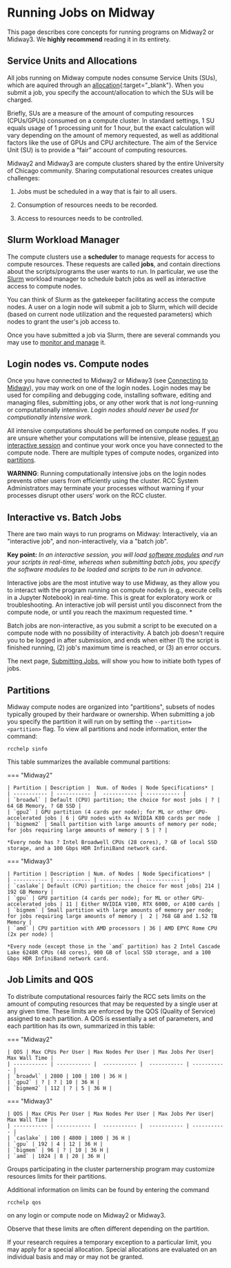# Running Jobs on Midway

This page describes core concepts for running programs on
Midway2 or Midway3. We **highly recommend** reading it in its entirety. 

## Service Units and Allocations  
All jobs running on Midway compute nodes consume
Service Units (SUs), which are aquired through an [allocation](https://rcc.uchicago.edu/accounts-allocations/request-allocation){:target="_blank"}. When you submit a job, you specify the account/allocation to which the SUs will be charged.

Briefly, SUs are a measure of the amount of computing resources (CPUs/GPUs) consumed on a compute cluster. In standard settings, 1 SU equals usage of 1 processing unit for 1 hour, but the exact calculation will vary depending on the amount of memory requested, as well as additional factors like the use of GPUs and CPU architecture. The aim of the Service Unit (SU) is to provide a “fair” account of computing resources. 

Midway2 and Midway3 are compute clusters shared by the entire University of Chicago community. Sharing computational resources creates unique challenges:

1. Jobs must be scheduled in a way that is fair to all users.

2. Consumption of resources needs to be recorded.

3. Access to resources needs to be controlled.

## Slurm Workload Manager

The compute clusters use a **scheduler** to manage requests for
access to compute resources. These requests are called **jobs**, and contain directions about the scripts/programs the user wants to run. In
particular, we use the [Slurm](http://slurm.schedmd.com) workload manager to schedule batch jobs as
well as interactive access to compute nodes.  

You can think of Slurm as the gatekeeper facilitating access the compute nodes. A user on a login node will submit a job to Slurm, which will decide (based on current node utilization and the requested parameters) which nodes to grant the user's job access to.  

Once you have submitted a job via Slurm, there are several commands you may use to [monitor and manage](midway_job_management.md) it.

## Login nodes vs. Compute nodes

Once you have connected to Midway2 or Midway3 (see [Connecting to Midway](midway_connecting.md)), you may work on one of the login nodes. Login nodes may be used for compiling and debugging code, installing software, editing and managing files, submitting jobs, or any other work that is *not* long-running or computationally intensive. *Login nodes should never be used for computionally intensive work.*

All intensive computations should be performed on compute nodes. If you are unsure whether your computations will be intensive, please [request an interactive session](midway_submitting_jobs.md#interactive-jobs) and continue your work once you have connected to the compute node. There are multiple types of compute nodes, organized into [partitions](#partitions).

**WARNING**: Running computationally intensive jobs on the login nodes prevents other users from efficiently using the cluster. RCC System Administrators may terminate your processes without warning if your processes disrupt other users’ work on the RCC cluster.  

## Interactive vs. Batch Jobs  
There are two main ways to run programs on Midway: Interactively, via an "interactive job", and non-interactively, via a "batch job".  

**Key point:** *In an interactive session, you will load [software modules](/midway23/software/midway_software_overview) and run your scripts in real-time, whereas when submitting batch jobs, you specify the software modules to be loaded and scripts to be run in advance.*

Interactive jobs are the most intutive way to use Midway, as they allow you to interact with the program running on compute node/s (e.g., execute cells in a Jupyter Notebook) in real-time. This is great for exploratory work or troubleshooting. An interactive job will persist until you disconnect from the compute node, or until you reach the maximum requested time. *

Batch jobs are non-interactive, as you submit a script to be executed on a compute node with no possibility of interactivity. A batch job doesn't require you to be logged in after submission, and ends when either (1) the script is finished running, (2) job's maximum time is reached, or (3) an error occurs.  

The next page, [Submitting Jobs](midway_submitting_jobs.md), will show you how to initiate both types of jobs.

## Partitions
Midway compute nodes are organized into "partitions", subsets of nodes typically grouped by their hardware or ownership. When submitting a job you specify the partition it will run on by setting the `--partition=<partition>` flag. To view all partitions and node information, enter the command:
```
rcchelp sinfo
```  

This table summarizes the available communal partitions: 

=== "Midway2"

    | Partition | Description |  Num. of Nodes | Node Specifications* |  
    | ----------- | ----------- |  ----------- | ----------- |
    | `broadwl` | Default (CPU) partition; the choice for most jobs | ? | 64 GB Memory, ? GB SSD |
    | `gpu2` | GPU partition (4 cards per node); for ML or other GPU-accelerated jobs | 6 | GPU nodes with 4x NVIDIA K80 cards per node  | 
    | `bigmem2` | Small partition with large amounts of memory per node; for jobs requiring large amounts of memory | 5 | ? |

    *Every node has ? Intel Broadwell CPUs (28 cores), ? GB of local SSD storage, and a 100 Gbps HDR InfiniBand network card. 

=== "Midway3"

    | Partition | Description | Num. of Nodes | Node Specifications* |  
    | ----------- | ----------- | ----------- |  ----------- |  
    | `caslake`| Default (CPU) partition; the choice for most jobs| 214 | 192 GB Memory |
    | `gpu` | GPU partition (4 cards per node); for ML or other GPU-accelerated jobs | 11 | Either NVIDIA V100, RTX 6000, or A100 cards | 
    | `bigmem` | Small partition with large amounts of memory per node; for jobs requiring large amounts of memory |  2 | 768 GB and 1.52 TB Memory | 
    | `amd` | CPU partition with AMD processors | 36 | AMD EPYC Rome CPU (2x per node) | 

    *Every node (except those in the `amd` partition) has 2 Intel Cascade Lake 6248R CPUs (48 cores), 900 GB of local SSD storage, and a 100 Gbps HDR InfiniBand network card.

## Job Limits and QOS
To distribute computational resources fairly the RCC sets limits on the amount of computing resources that may be requested by a single user at any given time. These limits are enforced by the QOS (Quality of Service) assigned to each partition. A QOS is essentially a set of parameters, and each partition has its own, summarized in this table:

=== "Midway2"

    | QOS | Max CPUs Per User | Max Nodes Per User | Max Jobs Per User|  Max Wall Time | 
    | ----------- | ----------- |  ----------- |  ----------- | ----------- |
    | `broadwl` | 2800 | 100 | 100 | 36 H |
    | `gpu2` | ? | ? | 10 | 36 H | 
    | `bigmem2` | 112 | ? | 5 | 36 H |

=== "Midway3"

    | QOS | Max CPUs Per User | Max Nodes Per User | Max Jobs Per User|  Max Wall Time | 
    | ----------- | ----------- |  ----------- |  ----------- | ----------- |
    | `caslake` | 100 | 4800 | 1000 | 36 H |
    | `gpu` | 192 | 4 | 12 | 36 H | 
    | `bigmem` | 96 | ? | 10 | 36 H |
    | `amd` | 1024 | 8 | 20 | 36 H |

Groups participating in the cluster parternership program may customize resources limits for their partitions.

Additional information on limits can be found by entering the command 
```
rcchelp qos
``` 
on any login or compute node on Midway2 or Midway3.

Observe that these limits are often different depending on the partition.

If your research requires a temporary exception to a particular limit, you may apply for a special allocation. Special allocations are evaluated on an individual basis and may or may not be granted.
